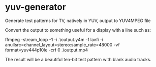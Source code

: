 # yuv-generator
Generate test patterns for TV, natively in YUV, output to YUV4MPEG file

Convert the output to something useful for a display with a line such as:

ffmpeg -stream_loop -1 -i .\output.y4m -f lavfi -i anullsrc=channel_layout=stereo:sample_rate=48000 -vf format=yuv444p10le -crf 0 .\output.mp4

The result will be a beautiful ten-bit test pattern with blank audio tracks.

